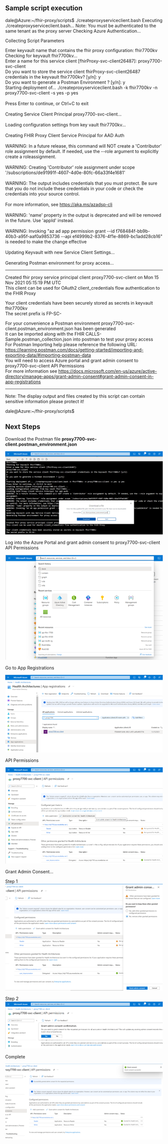 ## Sample script execution 

dale@Azure:~/fhir-proxy/scripts$ ./createproxyserviceclient.bash
Executing ./createproxyserviceclient.bash...
Note: You must be authenticated to the same tenant as the proxy server
Checking Azure Authentication...

Collecting Script Parameters

Enter keyvault name that contains the fhir proxy configuration: 
fhir7700kv <br>
Checking for keyvault fhir7700kv... <br>
Enter a name for this service client [fhirProxy-svc-client26487]: 
proxy7700-svc-client <br>
Do you want to store the service client fhirProxy-svc-client26487 credentials in the keyvault fhir7700kv? [y/n]:
y <br>
Do you want to generate a Postman Environment ? [y/n]:
y <br>
Starting deployment of... ./createproxyserviceclient.bash -k fhir7700kv -n proxy7700-svc-client -s yes -p yes <br>
 <br>
Press Enter to continue, or Ctrl+C to exit <br>
 <br>
Creating Service Client Principal proxy7700-svc-client... <br>
 <br>
Loading configuration settings from key vault fhir7700kv... <br>
 <br>
Creating FHIR Proxy Client Service Principal for AAD Auth <br>
 <br>
WARNING: In a future release, this command will NOT create a 'Contributor' role assignment by default. If needed, use the --role argument to explicitly create a roleassignment. <br>
 <br>
WARNING: Creating 'Contributor' role assignment under scope '/subscriptions/de91991f-4607-4d0e-80fc-66a33f4e1681' <br>
 <br>
WARNING: The output includes credentials that you must protect. Be sure that you do not include these credentials in your code or check the credentials into your source control. <br>  <br>For more information, see https://aka.ms/azadsp-cli <br>
 <br>
WARNING: 'name' property in the output is deprecated and will be removed in the future. Use 'appId' instead. <br>  <br>
WARNING: Invoking "az ad app permission grant --id f768484f-bb9b-40b3-a95f-aaf0a9853736 --api ef4999b2-8376-4f1e-8869-bc1add28cb16" is needed to make the change effective <br>  <br>
Updating Keyvault with new Service Client Settings... <br>  <br>
Generating Postman environment for proxy access... <br>

************************************************************************************************************
Created fhir proxy service principal client proxy7700-svc-client on Mon 15 Nov 2021 05:15:19 PM UTC <br>
This client can be used for OAuth2 client_credentials flow authentication to the FHIR Proxy <br>

Your client credentials have been securely stored as secrets in keyvault fhir7700kv <br>
The secret prefix is FP-SC-

For your convenience a Postman environment proxy7700-svc-client.postman_environment.json has been generated <br>
It can be imported along with the FHIR CALLS-Sample.postman_collection.json into postman to test your proxy access <br>
For Postman Importing help please reference the following URL: <br>
https://learning.postman.com/docs/getting-started/importing-and-exporting-data/#importing-postman-data <br>
You will need to access Azure portal and grant admin consent to proxy7700-svc-client API Permissions <br>
For more information see https://docs.microsoft.com/en-us/azure/active-directory/manage-apps/grant-admin-consent#grant-admin-consent-in-app-registrations <br>
************************************************************************************************************

Note: The display output and files created by this script can contain sensitive information please protect it!

dale@Azure:~/fhir-proxy/scripts$

## Next Steps 

Download the Postman file **proxy7700-svc-client.postman_environment.json**

![download](./media/download.png)

Log into the Azure Portal and grant admin consent to proxy7700-svc-client API Permissions

![login](./media/login.png)

Go to App Registrations 

![appreg](./media/appreg.png)

API Permissions 

![api-permissions](./media/api-permissions.png)

Grant Admin Consent...

Step 1
![api-grant](./media/api-grant.png)

Step 2
![api-grant2](./media/api-grant2.png)

Complete 

![complete](./media/complete.png)



